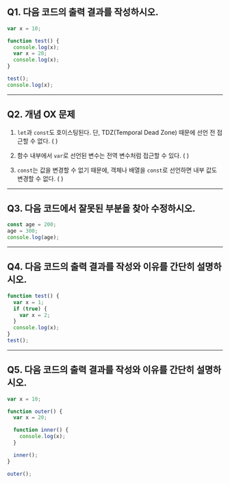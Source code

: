 ## Q1. 다음 코드의 출력 결과를 작성하시오.

```jsx
var x = 10;

function test() {
  console.log(x);
  var x = 20;
  console.log(x);
}

test();
console.log(x);

```

---

## Q2. 개념 OX 문제

1) `let`과 `const`도 호이스팅된다. 단, TDZ(Temporal Dead Zone) 때문에 선언 전 접근할 수 없다. ( )

2) 함수 내부에서 `var`로 선언된 변수는 전역 변수처럼 접근할 수 있다. ( )

3) `const`는 값을 변경할 수 없기 때문에, 객체나 배열을 `const`로 선언하면 내부 값도 변경할 수 없다. ( )

---

## Q3. 다음 코드에서 잘못된 부분을 찾아 수정하시오.

```jsx
const age = 200;
age = 300;
console.log(age);

```

---

## Q4. 다음 코드의 출력 결과를 작성와 이유를 간단히 설명하시오.

```jsx
function test() {
  var x = 1;
  if (true) {
    var x = 2;
  }
  console.log(x);
}
test();

```

---

## Q5. 다음 코드의 출력 결과를 작성와 이유를 간단히 설명하시오.

```jsx
var x = 10;

function outer() {
  var x = 20;

  function inner() {
    console.log(x);
  }

  inner();
}

outer();

```